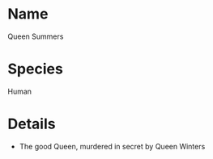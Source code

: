 # Name

Queen Summers

# Species

Human

# Details

* The good Queen, murdered in secret by Queen Winters

